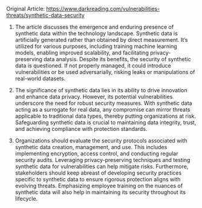 Original Article: https://www.darkreading.com/vulnerabilities-threats/synthetic-data-security

1) The article discusses the emergence and enduring presence of synthetic data within the technology landscape. Synthetic data is artificially generated rather than obtained by direct measurement. It’s utilized for various purposes, including training machine learning models, enabling improved scalability, and facilitating privacy-preserving data analysis. Despite its benefits, the security of synthetic data is questioned. If not properly managed, it could introduce vulnerabilities or be used adversarially, risking leaks or manipulations of real-world datasets.

2) The significance of synthetic data lies in its ability to drive innovation and enhance data privacy. However, its potential vulnerabilities underscore the need for robust security measures. With synthetic data acting as a surrogate for real data, any compromise can mirror threats applicable to traditional data types, thereby putting organizations at risk. Safeguarding synthetic data is crucial to maintaining data integrity, trust, and achieving compliance with protection standards.

3) Organizations should evaluate the security protocols associated with synthetic data creation, management, and use. This includes implementing encryption, access control, and conducting regular security audits. Leveraging privacy-preserving techniques and testing synthetic data for vulnerabilities can help mitigate risks. Furthermore, stakeholders should keep abreast of developing security practices specific to synthetic data to ensure rigorous protection aligns with evolving threats. Emphasizing employee training on the nuances of synthetic data will also help in maintaining its security throughout its lifecycle.